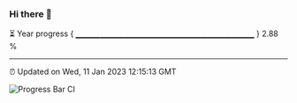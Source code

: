### Hi there 👋

⏳ Year progress { ▁▁▁▁▁▁▁▁▁▁▁▁▁▁▁▁▁▁▁▁▁▁▁▁▁▁▁▁▁▁ } 2.88 %

---

⏰ Updated on Wed, 11 Jan 2023 12:15:13 GMT

![Progress Bar CI](https://github.com/Shyam-Makwana/GitHub-Actions-Demo/workflows/Progress%20Bar%20CI/badge.svg)
